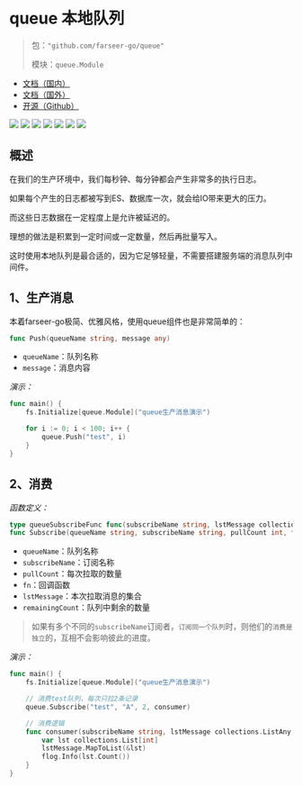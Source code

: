 # queue 本地队列
> 包：`"github.com/farseer-go/queue"`
>
> 模块：`queue.Module`

- [文档（国内）](https://farseer-go.gitee.io/)
- [文档（国外）](https://farseer-go.github.io/doc/)
- [开源（Github）](https://github.com/farseer-go/fs)

![](https://img.shields.io/github/stars/farseer-go?style=social)
![](https://img.shields.io/github/license/farseer-go/queue)
![](https://img.shields.io/github/go-mod/go-version/farseer-go/queue)
![](https://img.shields.io/github/v/release/farseer-go/queue)
![](https://img.shields.io/github/languages/code-size/farseer-go/queue)
![](https://img.shields.io/github/directory-file-count/farseer-go/queue)
![](https://img.shields.io/github/last-commit/farseer-go/queue)

## 概述
在我们的生产环境中，我们每秒钟、每分钟都会产生非常多的执行日志。

如果每个产生的日志都被写到ES、数据库一次，就会给IO带来更大的压力。

而这些日志数据在一定程度上是允许被延迟的。

理想的做法是积累到一定时间或一定数量，然后再批量写入。

这时使用本地队列是最合适的，因为它足够轻量，不需要搭建服务端的消息队列中间件。

## 1、生产消息
本着farseer-go极简、优雅风格，使用queue组件也是非常简单的：
```go
func Push(queueName string, message any)
```
- `queueName`：队列名称
- `message`：消息内容

_演示：_
```go
func main() {
    fs.Initialize[queue.Module]("queue生产消息演示")

    for i := 0; i < 100; i++ {
        queue.Push("test", i)
    }
}
```

## 2、消费
_函数定义：_
```go
type queueSubscribeFunc func(subscribeName string, lstMessage collections.ListAny, remainingCount int)
func Subscribe(queueName string, subscribeName string, pullCount int, fn queueSubscribeFunc)
```
- `queueName`：队列名称
- `subscribeName`：订阅名称
- `pullCount`：每次拉取的数量
- `fn`：回调函数
- `lstMessage`：本次拉取消息的集合
- `remainingCount`：队列中剩余的数量

> 如果有多个不同的`subscribeName`订阅者，`订阅同一个队列`时，则他们的`消费是独立`的，互相不会影响彼此的进度。

_演示：_
```go
func main() {
    fs.Initialize[queue.Module]("queue生产消息演示")

    // 消费test队列，每次只拉2条记录
    queue.Subscribe("test", "A", 2, consumer)

    // 消费逻辑
    func consumer(subscribeName string, lstMessage collections.ListAny, remainingCount int) {
        var lst collections.List[int]
        lstMessage.MapToList(&lst)
        flog.Info(lst.Count())
    }
}
```